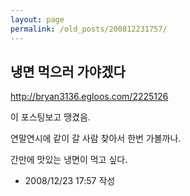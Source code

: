 ```yaml
---
layout: page
permalink: /old_posts/200812231757/
---
```


## 냉면 먹으러 가야겠다

<a href="http://bryan3136.egloos.com/2225126">http://bryan3136.egloos.com/2225126</a>

이 포스팅보고 땡겼음.

연말연시에 같이 갈 사람 찾아서 한번 가볼까나.

간만에 맛있는 냉면이 먹고 싶다.





- 2008/12/23 17:57 작성